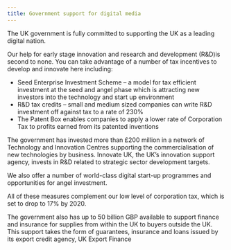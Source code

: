```yaml
---
title: Government support for digital media
---
```

The UK government is fully committed to supporting the UK as a leading digital nation. 

Our help for early stage innovation and research and development (R&D)is second to none. You can take advantage of a number of tax incentives to develop and innovate here including:
 
- Seed Enterprise Investment Scheme – a model for tax efficient investment at the seed and angel phase which is attracting new investors into the technology and start up environment
- R&D tax credits – small and medium sized companies can write R&D investment off against tax to a rate of 230%
- The Patent Box enables companies to apply a lower rate of Corporation Tax to profits earned from its patented inventions

The government has invested more than £200 million in a network of Technology and Innovation Centres supporting the commercialisation of new technologies by business. Innovate UK, the UK’s innovation support agency, invests in R&D related to strategic sector development targets.

We also offer a number of world-class digital start-up programmes and opportunities for angel investment. 

All of these measures complement our low level of corporation tax, which is set to drop to 17% by 2020.

The government also has up to 50 billion GBP available to support finance and insurance for   supplies from within the UK to buyers outside the UK. This support takes the form of guarantees, insurance and loans issued by its export credit agency, UK Export Finance

